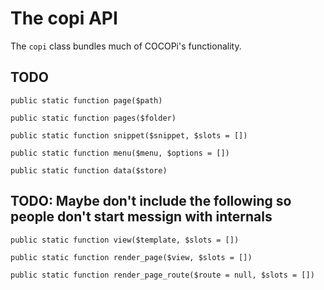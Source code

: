The copi API
===

The `copi` class bundles much of COCOPi's functionality.

## TODO

`public static function page($path)`

`public static function pages($folder)`

`public static function snippet($snippet, $slots = [])`

`public static function menu($menu, $options = [])`

`public static function data($store)`

## TODO: Maybe don't include the following so people don't start messign with internals

`public static function view($template, $slots = [])`

`public static function render_page($view, $slots = [])`

`public static function render_page_route($route = null, $slots = [])`

